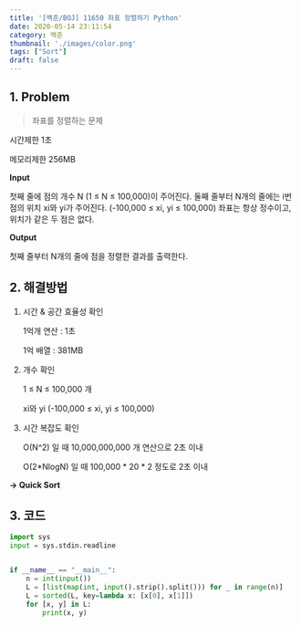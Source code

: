 ```yaml
---
title: '[백준/BOJ] 11650 좌표 정렬하기 Python'
date: 2020-05-14 23:11:54
category: 백준
thumbnail: './images/color.png'
tags: ["Sort"]
draft: false
---
```


## 1. Problem <br>
> 좌표를 정렬하는 문제

시간제한 1초

메모리제한 256MB

**Input**

첫째 줄에 점의 개수 N (1 ≤ N ≤ 100,000)이 주어진다. 둘째 줄부터 N개의 줄에는 i번점의 위치 xi와 yi가 주어진다. (-100,000 ≤ xi, yi ≤ 100,000) 좌표는 항상 정수이고, 위치가 같은 두 점은 없다.

**Output**

첫째 줄부터 N개의 줄에 점을 정렬한 결과를 출력한다.


## 2. 해결방법

1. 시간 & 공간 효율성 확인

    1억개 연산 : 1초

    1억 배열 : 381MB

2. 개수 확인

    1 ≤ N ≤ 100,000 개

    xi와 yi (-100,000 ≤ xi, yi ≤ 100,000) 

3. 시간 복잡도 확인

    O(N^2) 일 때 10,000,000,000 개 연산으로 2초 이내

    O(2*NlogN) 일 때 100,000 * 20 * 2 정도로 2초 이내

**-> Quick Sort**
    
## 3. 코드

```python
import sys
input = sys.stdin.readline


if __name__ == "__main__":
    n = int(input())
    L = [list(map(int, input().strip().split())) for _ in range(n)]
    L = sorted(L, key=lambda x: [x[0], x[1]])
    for [x, y] in L:
        print(x, y)
```